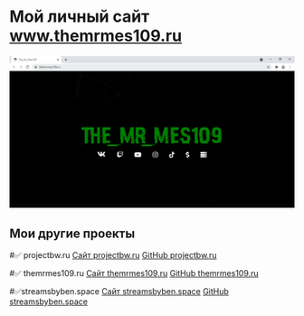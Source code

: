 # Мой личный сайт www.themrmes109.ru

![Скрин](assets/images/screenshot.png)

## Мои другие проекты

#:white_check_mark: projectbw.ru
[Сайт projectbw.ru](https://projectbw.ru)
[GitHub projectbw.ru](https://projectbw.ru)

#:white_check_mark: themrmes109.ru
[Сайт themrmes109.ru](https://themrmes109.ru)
[GitHub themrmes109.ru](https://themrmes109.ru)

#:white_check_mark:streamsbyben.space
[Сайт streamsbyben.space](https://streamsbyben.space)
[GitHub streamsbyben.space](https://streamsbyben.space)
